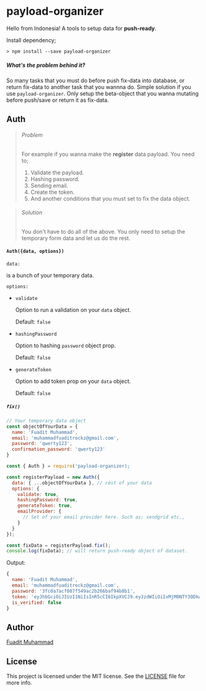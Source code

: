 # payload-organizer
Hello from Indonesia! A tools to setup data for **push-ready**.

Install dependency;
```
> npm install --save payload-organizer
```

##### What's the problem behind it?
So many tasks that you must do before push fix-data into database, or return fix-data to another task that you wannna do. Simple solution if you use `payload-organizer`. Only setup the beta-object that you wanna mutating before push/save or return it as fix-data.

## Auth
> ###### Problem
> For example if you wanna make the **register** data payload. You need to;
> 1. Validate the payload.
> 2. Hashing password.
> 3. Sending email.
> 4. Create the token.
> 5. And another conditions that you must set to fix the data object.

> ###### Solution
> You don't have to do all of the above. You only need to setup the temporary form data and let us do the rest.

#### `Auth({data, options})`
<div>
  <code>data:</code>
  <p>is a bunch of your temporary data.</p>
</div>

<div>
  <code>options:</code>
  <ul>
    <li>
      <div>
        <code>validate</code>
        <p>Option to run a validation on your <code>data</code> object.</p>
        <p>Default: <code>false</code></p>
      </div>
    </li>
    <li>
      <div>
        <code>hashingPassword</code>
        <p>Option to hashing <code>password</code> object prop.</p>
        <p>Default: <code>false</code></p>
      </div>
    </li>
    <li>
      <div>
        <code>generateToken</code>
        <p>Option to add token prop on your <code>data</code> object.</p>
        <p>Default: <code>false</code></p>
      </div>
    </li>
  </ul>
</div>


##### `fix()` 
```javascript
// Your temporary data object
const objectOfYourData = {
  name: 'Fuadit Muhammad',
  email: 'muhammadfuaditrockz@gmail.com',
  password: 'qwerty123',
  confirmation_password: 'qwerty123'
}
```
```javascript
const { Auth } = require('payload-organizer);

const registerPayload = new Auth({
  data: { ...objectOfYourData }, // rest of your data
  options: {
    validate: true,
    hashingPassword: true,
    generateToken: true,
    emailProvider: {
      // Set of your email provider here. Such as; sendgrid etc.,
    }
  }
});

const fixData = registerPayload.fix();
console.log(fixData); // will return push-ready object of dataset.
```
Output:
```javascript
{
  name: 'Fuadit Muhammad',
  email: 'muhammadfuaditrockz@gmail.com',
  password: '3fc0a7acf087f549ac2b266baf94b8b1',
  token: 'eyJhbGciOiJIUzI1NiIsInR5cCI6IkpXVCJ9.eyJzdWIiOiIxMjM0NTY3ODkwIiwibmFtZSI6IkpvaG4gRG9lIiwiaWF0IjoxNTE2MjM5MDIyfQ.SflKxwRJSMeKKF2QT4fwpMeJf36POk6yJV_adQssw5c',
  is_verified: false
}
```

## Author
[Fuadit Muhammad](https://github.com/fuaditrockz)

## License
This project is licensed under the MIT license. See the [LICENSE](https://github.com/fuaditrockz/payload-organizer/blob/master/LICENSE) file for more info.